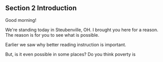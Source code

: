 ## Section 2 Introduction

Good morning! 

We're standing today in Steubenville, OH. I brought you here for a reason. The reason is for you to see what is possible.

Earlier we saw why better reading instruction is important. 

But, is it even possible in some places? Do you think poverty is 
